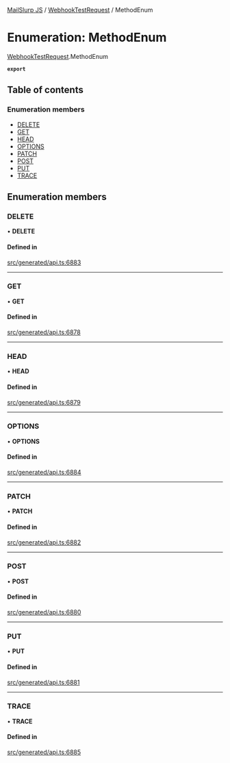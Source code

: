 [MailSlurp JS](../README.md) / [WebhookTestRequest](../modules/WebhookTestRequest.md) / MethodEnum

# Enumeration: MethodEnum

[WebhookTestRequest](../modules/WebhookTestRequest.md).MethodEnum

**`export`**

## Table of contents

### Enumeration members

- [DELETE](WebhookTestRequest.MethodEnum.md#delete)
- [GET](WebhookTestRequest.MethodEnum.md#get)
- [HEAD](WebhookTestRequest.MethodEnum.md#head)
- [OPTIONS](WebhookTestRequest.MethodEnum.md#options)
- [PATCH](WebhookTestRequest.MethodEnum.md#patch)
- [POST](WebhookTestRequest.MethodEnum.md#post)
- [PUT](WebhookTestRequest.MethodEnum.md#put)
- [TRACE](WebhookTestRequest.MethodEnum.md#trace)

## Enumeration members

### DELETE

• **DELETE**

#### Defined in

[src/generated/api.ts:6883](https://github.com/mailslurp/mailslurp-client/blob/75eefbf/src/generated/api.ts#L6883)

___

### GET

• **GET**

#### Defined in

[src/generated/api.ts:6878](https://github.com/mailslurp/mailslurp-client/blob/75eefbf/src/generated/api.ts#L6878)

___

### HEAD

• **HEAD**

#### Defined in

[src/generated/api.ts:6879](https://github.com/mailslurp/mailslurp-client/blob/75eefbf/src/generated/api.ts#L6879)

___

### OPTIONS

• **OPTIONS**

#### Defined in

[src/generated/api.ts:6884](https://github.com/mailslurp/mailslurp-client/blob/75eefbf/src/generated/api.ts#L6884)

___

### PATCH

• **PATCH**

#### Defined in

[src/generated/api.ts:6882](https://github.com/mailslurp/mailslurp-client/blob/75eefbf/src/generated/api.ts#L6882)

___

### POST

• **POST**

#### Defined in

[src/generated/api.ts:6880](https://github.com/mailslurp/mailslurp-client/blob/75eefbf/src/generated/api.ts#L6880)

___

### PUT

• **PUT**

#### Defined in

[src/generated/api.ts:6881](https://github.com/mailslurp/mailslurp-client/blob/75eefbf/src/generated/api.ts#L6881)

___

### TRACE

• **TRACE**

#### Defined in

[src/generated/api.ts:6885](https://github.com/mailslurp/mailslurp-client/blob/75eefbf/src/generated/api.ts#L6885)
